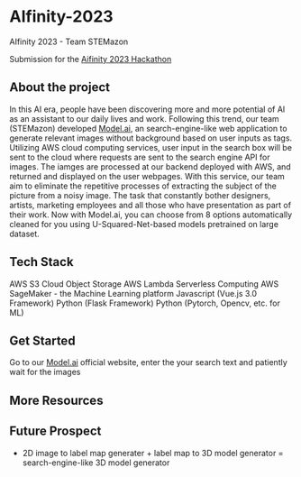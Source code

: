 # AIfinity-2023
AIfinity 2023 - Team STEMazon

Submission for the [Aifinity 2023 Hackathon](https://aifinity-2023.devpost.com)

## About the project

In this AI era, people have been discovering more and more potential of AI as an assistant to our daily lives and work. Following this trend, our team (STEMazon) developed [Model.ai](https://devpost.com/software/stemazon-tba), an search-engine-like web application to generate relevant images without background based on user inputs as tags. Utilizing AWS cloud computing services, user input in the search box will be sent to the cloud where requests are sent to the search engine API for images. The iamges are processed at our backend deployed with AWS, and returned and displayed on the user webpages. With this service, our team aim to eliminate the repetitive processes of extracting the subject of the picture from a noisy image. The task that constantly bother designers, artists, marketing employees and all those who have presentation as part of their work. Now with Model.ai, you can choose from 8 options automatically cleaned for you using U-Squared-Net-based models pretrained on large dataset.

## Tech Stack

AWS S3 Cloud Object Storage
AWS Lambda Serverless Computing
AWS SageMaker - the Machine Learning platform
Javascript (Vue.js 3.0 Framework)
Python (Flask Framework)
Python (Pytorch, Opencv, etc. for ML)

## Get Started

Go to our [Model.ai]() official website, enter the your search text and patiently wait for the images

## More Resources

## Future Prospect

* 2D image to label map generater + label map to 3D model generator = search-engine-like 3D model generator
